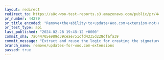 ```yaml
---
layout: redirect
redirect_to: https://a8c-woo-test-reports.s3.amazonaws.com/public/pr/44279/api/index.html
pr_number: 44279
pr_title_encoded: "Remove+the+ability+to+update+Woo.com+extension+not+available+in+WP.org+plugin+directory"
pr_test_type: api
last_published: "2024-02-28 19:48:12 +0000"
commit_sha: 7a644705e989d39ceae751cfd4335d228dfafa39
commit_message: "Extract and reuse the logic for creating the signature."
branch_name: remove/updates-for-woo.com-extensions
passed: true
---
```

